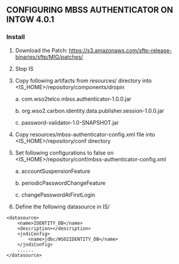 ## CONFIGURING MBSS AUTHENTICATOR ON INTGW 4.0.1

### Install

1. Download the Patch: https://s3.amazonaws.com/sftp-release-binaries/sftp/MIG/patches/
2. Stop IS
3. Copy following artifacts from resources/ directory into <IS_HOME>/repository/components/dropin
   
   a. com.wso2telco.mbss.authenticator-1.0.0.jar
   
   b. org.wso2.carbon.identity.data.publisher.session-1.0.0.jar
   
   c. password-validator-1.0-SNAPSHOT.jar
   
4. Copy resources/mbss-authenticator-config.xml file into <IS_HOME>/repository/conf directory
5. Set following configurations to false on <IS_HOME>/repository/conf/mbss-authenticator-config.xml
    
    a. accountSuspensionFeature
    
    b. periodicPasswordChangeFeature
    
    c. changePasswordAtFirstLogin
    
6. Define the following datasource in IS/
````
<datasource>
    <name>IDENTITY_DB</name> 
    <description></description> 
    <jndiConfig> 
        <name>jdbc/WSO2IDENTITY_DB</name> 
    </jndiConfig>
    ......
</datasource>
````
